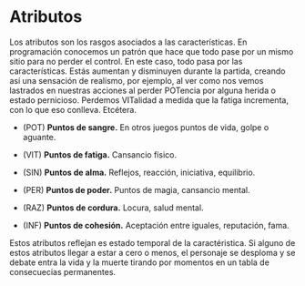 
Atributos
=========

Los atributos son los rasgos asociados a las características. En programación conocemos un patrón que hace que todo pase por un mismo sitio para no perder el control. En este caso, todo pasa por las características. Estás aumentan y disminuyen durante la partida, creando así una sensación de realismo, por ejemplo, al ver como nos vemos lastrados en nuestras acciones al perder POTencia por alguna herida o estado pernicioso. Perdemos VITalidad a medida que la fatiga incrementa, con lo que eso conlleva. Etcétera.

* (POT) **Puntos de sangre.** En otros juegos puntos de vida, golpe o aguante.

* (VIT) **Puntos de fatiga.** Cansancio físico.

* (SIN) **Puntos de alma.** Reflejos, reacción, iniciativa, equilibrio.

* (PER) **Puntos de poder.** Puntos de magia, cansancio mental.

* (RAZ) **Puntos de cordura.** Locura, salud mental.

* (INF) **Puntos de cohesión.** Aceptación entre iguales, reputación, fama.

Estos atributos reflejan es estado temporal de la caractéristica. Si alguno de estos atributos llegar a estar a cero o menos, el personaje se desploma y se debate entra la vida y la muerte tirando por momentos en un tabla de consecuecias permanentes.